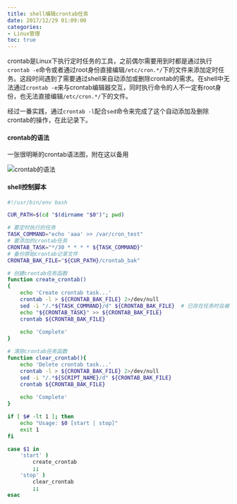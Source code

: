 ```yaml
---
title: shell编辑crontab任务
date: 2017/12/29 01:09:00
categories:
- Linux管理
toc: true
---
```


crontab是Linux下执行定时任务的工具，之前偶尔需要用到时都是通过执行`crontab -e`命令或者通过root身份直接编辑`/etc/cron.*/`下的文件来添加定时任务。这段时间遇到了需要通过shell来自动添加或删除crontab的需求。在shell中无法通过`crontab -e`来与crontab编辑器交互，同时执行命令的人不一定有root身份，也无法直接编辑`/etc/cron.*/`下的文件。

经过一番实践，通过`crontab -l`配合`sed`命令来完成了这个自动添加及删除crontab的操作，在此记录下。

#### crontab的语法
一张很明晰的crontab语法图，附在这以备用

![crontab的语法](https://darkreunion-1256611153.file.myqcloud.com/17-12-28/62834492.jpg)

#### shell控制脚本
```bash
#!/usr/bin/env bash

CUR_PATH=$(cd "$(dirname "$0")"; pwd)

# 要定时执行的任务
TASK_COMMAND="echo 'aaa' >> /var/cron_test"
# 要添加的crontab任务
CRONTAB_TASK="*/30 * * * * ${TASK_COMMAND}"
# 备份原始crontab记录文件
CRONTAB_BAK_FILE="${CUR_PATH}/crontab_bak"

# 创建crontab任务函数
function create_crontab()
{
    echo 'Create crontab task...'
    crontab -l > ${CRONTAB_BAK_FILE} 2>/dev/null
    sed -i "/.*${TASK_COMMAND}/d" ${CRONTAB_BAK_FILE}  # 已存在任务时会被sed删除，防止重复添加
    echo "${CRONTAB_TASK}" >> ${CRONTAB_BAK_FILE}
    crontab ${CRONTAB_BAK_FILE}
    
    echo 'Complete'
}

# 清除crontab任务函数
function clear_crontab(){
    echo 'Delete crontab task...'
    crontab -l > ${CRONTAB_BAK_FILE} 2>/dev/null
    sed -i "/.*${SCRIPT_NAME}/d" ${CRONTAB_BAK_FILE}
    crontab ${CRONTAB_BAK_FILE}
    
    echo 'Complete'
}

if [ $# -lt 1 ]; then
    echo "Usage: $0 [start | stop]"
    exit 1
fi

case $1 in
    'start' )
        create_crontab
        ;;
    'stop' )
        clear_crontab
        ;;
esac
```

